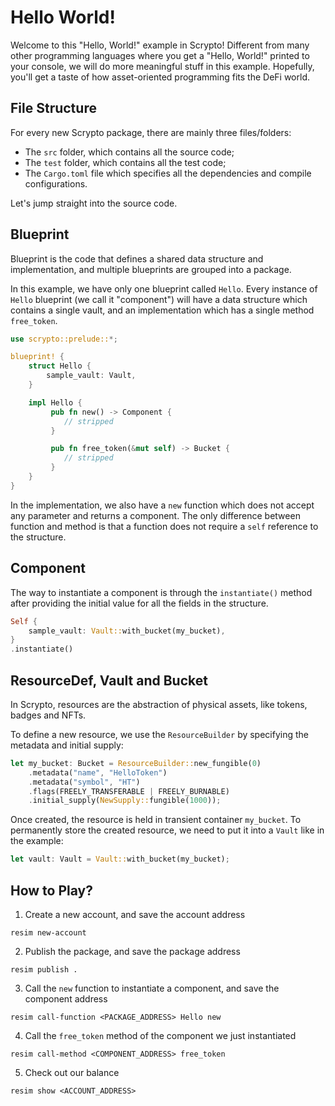 # Hello World!

Welcome to this "Hello, World!" example in Scrypto! Different from many other programming languages where you get a "Hello, World!" printed to your console, we will do more meaningful stuff in this example. Hopefully, you'll get a taste of how asset-oriented programming fits the DeFi world.

## File Structure

For every new Scrypto package, there are mainly three files/folders:
- The `src` folder, which contains all the source code;
- The `test` folder, which contains all the test code;
- The `Cargo.toml` file which specifies all the dependencies and compile configurations.

Let's jump straight into the source code.

## Blueprint

Blueprint is the code that defines a shared data structure and implementation, and multiple blueprints are grouped into a package.


In this example, we have only one blueprint called `Hello`. Every instance of `Hello` blueprint (we call it "component") will have a data structure which contains a single vault, and an implementation which has a single method `free_token`. 

```rust
use scrypto::prelude::*;

blueprint! {
    struct Hello {
        sample_vault: Vault,
    }

    impl Hello {
         pub fn new() -> Component {
            // stripped
         }

         pub fn free_token(&mut self) -> Bucket {
            // stripped
         }
    }
}
```

In the implementation, we also have a `new` function which does not accept any parameter and returns a component. The only difference between function and method is that a function does not require a `self` reference to the structure.

## Component

The way to instantiate a component is through the `instantiate()` method after providing the initial value for all the fields in the structure.

```rust
Self {
    sample_vault: Vault::with_bucket(my_bucket),
}
.instantiate()
```

## ResourceDef, Vault and Bucket

In Scrypto, resources are the abstraction of physical assets, like tokens, badges and NFTs. 

To define a new resource, we use the `ResourceBuilder` by specifying the metadata and initial supply:
```rust
let my_bucket: Bucket = ResourceBuilder::new_fungible(0)
    .metadata("name", "HelloToken")
    .metadata("symbol", "HT")
    .flags(FREELY_TRANSFERABLE | FREELY_BURNABLE)
    .initial_supply(NewSupply::fungible(1000));
```

Once created, the resource is held in transient container `my_bucket`. To permanently store the created resource, we need to put it into a `Vault` like in the example:
```rust
let vault: Vault = Vault::with_bucket(my_bucket);
```

## How to Play?

1. Create a new account, and save the account address
```
resim new-account
```
2. Publish the package, and save the package address
```
resim publish .
```
3. Call the `new` function to instantiate a component, and save the component address
```
resim call-function <PACKAGE_ADDRESS> Hello new
```
4. Call the `free_token` method of the component we just instantiated
```
resim call-method <COMPONENT_ADDRESS> free_token
```
5. Check out our balance
```
resim show <ACCOUNT_ADDRESS>
```
